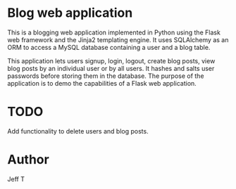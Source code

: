 # Blog web application

This is a blogging web application implemented in Python using the Flask web framework and the Jinja2 templating 
engine.  It uses SQLAlchemy as an ORM to access a MySQL database containing a user and a blog table.

This application lets users signup, login, logout, create blog posts, view blog posts by an individual user 
or by all users. It hashes and salts user passwords before storing them in the database.
The purpose of the application is to demo the capabilities of a Flask web application.

# TODO

Add functionality to delete users and blog posts.

# Author
Jeff T
